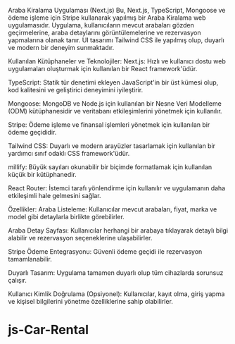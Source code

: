 Araba Kiralama Uygulaması (Next.js)
Bu, Next.js, TypeScript, Mongoose ve ödeme işleme için Stripe kullanarak yapılmış bir Araba Kiralama web uygulamasıdır. Uygulama, kullanıcıların mevcut arabaları gözden geçirmelerine, araba detaylarını görüntülemelerine ve rezervasyon yapmalarına olanak tanır. UI tasarımı Tailwind CSS ile yapılmış olup, duyarlı ve modern bir deneyim sunmaktadır.

Kullanılan Kütüphaneler ve Teknolojiler:
Next.js: Hızlı ve kullanıcı dostu web uygulamaları oluşturmak için kullanılan bir React framework'üdür.

TypeScript: Statik tür denetimi ekleyen JavaScript'in bir üst kümesi olup, kod kalitesini ve geliştirici deneyimini iyileştirir.

Mongoose: MongoDB ve Node.js için kullanılan bir Nesne Veri Modelleme (ODM) kütüphanesidir ve veritabanı etkileşimlerini yönetmek için kullanılır.

Stripe: Ödeme işleme ve finansal işlemleri yönetmek için kullanılan bir ödeme geçididir.

Tailwind CSS: Duyarlı ve modern arayüzler tasarlamak için kullanılan bir yardımcı sınıf odaklı CSS framework'üdür.

millify: Büyük sayıları okunabilir bir biçimde formatlamak için kullanılan küçük bir kütüphanedir.

React Router: İstemci tarafı yönlendirme için kullanılır ve uygulamanın daha etkileşimli hale gelmesini sağlar.

Özellikler:
Araba Listeleme: Kullanıcılar mevcut arabaları, fiyat, marka ve model gibi detaylarla birlikte görebilirler.

Araba Detay Sayfası: Kullanıcılar herhangi bir arabaya tıklayarak detaylı bilgi alabilir ve rezervasyon seçeneklerine ulaşabilirler.

Stripe Ödeme Entegrasyonu: Güvenli ödeme geçidi ile rezervasyon tamamlanabilir.

Duyarlı Tasarım: Uygulama tamamen duyarlı olup tüm cihazlarda sorunsuz çalışır.

Kullanıcı Kimlik Doğrulama (Opsiyonel): Kullanıcılar, kayıt olma, giriş yapma ve kişisel bilgilerini yönetme özelliklerine sahip olabilirler.
# js-Car-Rental
